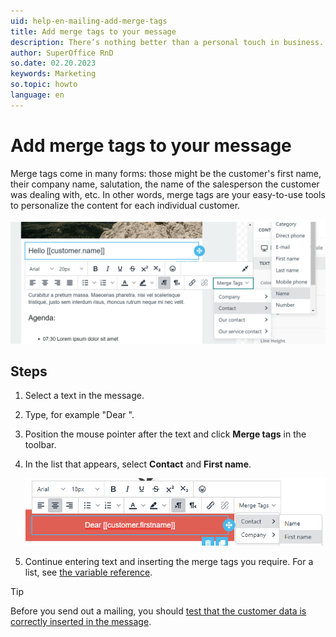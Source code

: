 ```yaml
---
uid: help-en-mailing-add-merge-tags
title: Add merge tags to your message
description: There’s nothing better than a personal touch in business. To personalize your communication, you can use merge tags (also called template variables) to insert customer-specific information into your mailing. Learn how to add merge tags to your mailing
author: SuperOffice RnD
so.date: 02.20.2023
keywords: Marketing
so.topic: howto
language: en
---
```


# Add merge tags to your message

Merge tags come in many forms: those might be the customer's first name, their company name, salutation, the name of the salesperson the customer was dealing with, etc. In other words, merge tags are your easy-to-use tools to personalize the content for each individual customer.

![Personalize the mailing by adding Merge tags to the text fields -screenshot][img2]

## Steps

1. Select a text in the message.

2. Type, for example "Dear ".

3. Position the mouse pointer after the text and click **Merge tags** in the toolbar.

4. In the list that appears, select **Contact** and **First name**.

    ![Add merge tags to your message -screenshot][img1]

5. Continue entering text and inserting the merge tags you require. For a list, see [the variable reference][2].

> [!TIP]
> Before you send out a mailing, you should [test that the customer data is correctly inserted in the message][1].

<!-- Referenced links -->
[1]: ../mailing/learn/create/send-test-email.md
[2]: ../../document/templates/variables/index.md

<!-- Referenced images -->
[img1]: media/template-variable.png
[img2]: media/merge-tags.png
